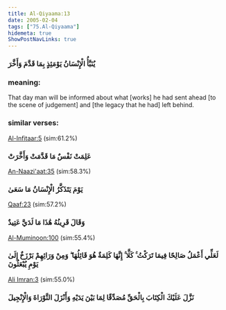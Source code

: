 ```yaml
---
title: Al-Qiyaama:13
date: 2005-02-04
tags: ["75.Al-Qiyaama"]
hidemeta: true 
ShowPostNavLinks: true 
---
```

### يُنَبَّأُ الْإِنْسَانُ يَوْمَئِذٍ بِمَا قَدَّمَ وَأَخَّرَ
### meaning: 
That day man will be informed about what [works] he had sent ahead [to the scene of judgement] and [the legacy that he had] left behind.
### similar verses: 

[Al-Infitaar:5](/82/5) (sim:61.2%)

### عَلِمَتْ نَفْسٌ مَا قَدَّمَتْ وَأَخَّرَتْ

[An-Naazi'aat:35](/79/35) (sim:58.3%)

### يَوْمَ يَتَذَكَّرُ الْإِنْسَانُ مَا سَعَىٰ

[Qaaf:23](/50/23) (sim:57.2%)

### وَقَالَ قَرِينُهُ هَٰذَا مَا لَدَيَّ عَتِيدٌ

[Al-Muminoon:100](/23/100) (sim:55.4%)

### لَعَلِّي أَعْمَلُ صَالِحًا فِيمَا تَرَكْتُ ۚ كَلَّا ۚ إِنَّهَا كَلِمَةٌ هُوَ قَائِلُهَا ۖ وَمِنْ وَرَائِهِمْ بَرْزَخٌ إِلَىٰ يَوْمِ يُبْعَثُونَ

[Ali Imran:3](/3/3) (sim:55.0%)

### نَزَّلَ عَلَيْكَ الْكِتَابَ بِالْحَقِّ مُصَدِّقًا لِمَا بَيْنَ يَدَيْهِ وَأَنْزَلَ التَّوْرَاةَ وَالْإِنْجِيلَ
